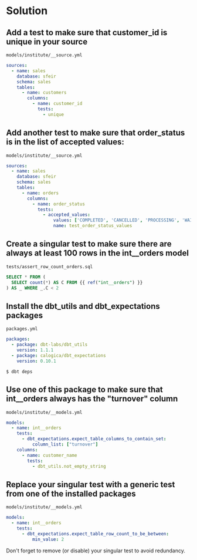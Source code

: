 # Solution

## Add a test to make sure that customer_id is unique in your source

`models/institute/__source.yml`
```yaml
sources:
  - name: sales
    database: sfeir
    schema: sales
    tables:
      - name: customers
        columns:
          - name: customer_id
            tests:
              - unique
```

## Add another test to make sure that order_status is in the list of accepted values:

`models/institute/__source.yml`
```yaml
sources:
  - name: sales
    database: sfeir
    schema: sales
    tables:
      - name: orders
        columns:
          - name: order_status
            tests:
              - accepted_values:
                  values: ['COMPLETED', 'CANCELLED', 'PROCESSING', 'WAITING_PAYMENT', 'SHIPPED']
                  name: test_order_status_values
```

## Create a singular test to make sure there are always at least 100 rows in the int__orders model

`tests/assert_row_count_orders.sql`
```sql
SELECT * FROM (
  SELECT count(*) AS C FROM {{ ref("int__orders") }}
) AS _ WHERE _.C < 2
```

## Install the dbt_utils and dbt_expectations packages

`packages.yml`
```yaml
packages:
  - package: dbt-labs/dbt_utils
    version: 1.1.1
  - package: calogica/dbt_expectations
    version: 0.10.1
```

```shell
$ dbt deps
```

## Use one of this package to make sure that int__orders always has the "turnover" column

`models/institute/__models.yml`
```yaml
models:
  - name: int__orders
    tests:
      - dbt_expectations.expect_table_columns_to_contain_set:
          column_list: ["turnover"]
    columns:
      - name: customer_name
        tests:
          - dbt_utils.not_empty_string
```

## Replace your singular test with a generic test from one of the installed packages

`models/institute/__models.yml`
```yaml
models:
  - name: int__orders
    tests:
      - dbt_expectations.expect_table_row_count_to_be_between:
          min_value: 2
```

Don't forget to remove (or disable) your singular test to avoid redundancy.
